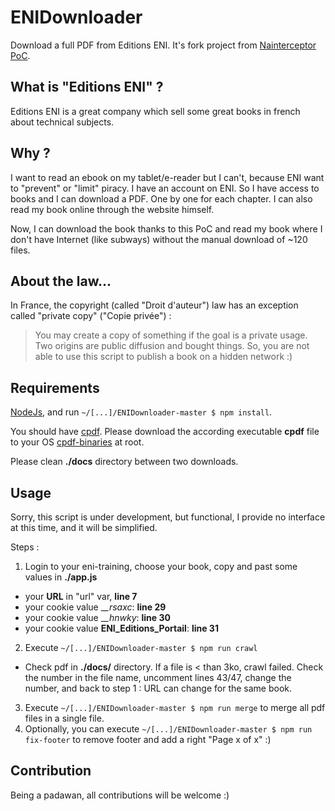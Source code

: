 ENIDownloader
=============

Download a full PDF from Editions ENI.
It's fork project from [Nainterceptor PoC](https://github.com/Nainterceptor/ENIDownloader).

What is "Editions ENI" ?
------------------------

Editions ENI is a great company which sell some great books in french about technical subjects.

Why ?
-----

I want to read an ebook on my tablet/e-reader but I can't, because ENI want to "prevent" or "limit" piracy.
I have an account on ENI. So I have access to books and I can download a PDF. One by one for each chapter.
I can also read my book online through the website himself.
 
Now, I can download the book thanks to this PoC and read my book where I don't have Internet (like subways) without the manual download of ~120 files.

About the law...
----------------

In France, the copyright (called "Droit d'auteur") law has an exception called "private copy" ("Copie privée") :
> You may create a copy of something if the goal is a private usage. Two origins are public diffusion and bought things.
So, you are not able to use this script to publish a book on a hidden network :)

Requirements
------------

[NodeJs](https://nodejs.org/), and run `~/[...]/ENIDownloader-master $ npm install`.

You should have [cpdf](http://community.coherentpdf.com/). Please download the according executable **cpdf** file to your OS [cpdf-binaries](https://github.com/coherentgraphics/cpdf-binaries) at root.

Please clean **./docs** directory between two downloads.

Usage
-----

Sorry, this script is under development, but functional, I provide no interface at this time, and it will be simplified.

Steps :
1. Login to your eni-training, choose your book, copy and past some values in **./app.js**
- your **URL** in "url" var, **line 7**
- your cookie value __\__rsaxc__: **line 29**
- your cookie value __\__hnwky__: **line 30**
- your cookie value __ENI\_Editions_Portail__: **line 31**
2. Execute `~/[...]/ENIDownloader-master $ npm run crawl`
- Check pdf in **./docs/** directory. If a file is < than 3ko, crawl failed. Check the number in the file name, uncomment lines 43/47, change the number, and back to step 1 : URL can change for the same book.
3. Execute `~/[...]/ENIDownloader-master $ npm run merge` to merge all pdf files in a single file. 
4. Optionally, you can execute `~/[...]/ENIDownloader-master $ npm run fix-footer` to remove footer and add a right "Page x of x" :)

Contribution
-----

Being a padawan, all contributions will be welcome :)

